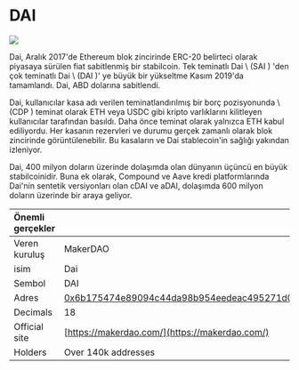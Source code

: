 # DAI

![](../../.gitbook/assets/dai.png)

Dai, Aralık 2017'de Ethereum blok zincirinde ERC-20 belirteci olarak piyasaya sürülen fiat sabitlenmiş bir stabilcoin. Tek teminatlı Dai \ (SAI \) 'den çok teminatlı Dai \ (DAI \)' ye büyük bir yükseltme Kasım 2019'da tamamlandı. Dai, ABD dolarına sabitlendi.

Dai, kullanıcılar kasa adı verilen teminatlandırılmış bir borç pozisyonunda \ (CDP \) teminat olarak ETH veya USDC gibi kripto varlıklarını kilitleyen kullanıcılar tarafından basıldı. Daha önce teminat olarak yalnızca ETH kabul ediliyordu. Her kasanın rezervleri ve durumu gerçek zamanlı olarak blok zincirinde görüntülenebilir. Bu kasaların ve Dai stablecoin'in sağlığı yakından izleniyor.

Dai, 400 milyon doların üzerinde dolaşımda olan dünyanın üçüncü en büyük stabilcoinidir. Buna ek olarak, Compound ve Aave kredi platformlarında Dai'nin sentetik versiyonları olan cDAI ve aDAI, dolaşımda 600 milyon doların üzerinde bir araya geliyor.

| Önemli gerçekler |                                                                                                                     |
|:---------------- |:------------------------------------------------------------------------------------------------------------------- |
| Veren kuruluş    | MakerDAO                                                                                                            |
| isim             | Dai                                                                                                                 |
| Sembol           | DAI                                                                                                                 |
| Adres            | [0x6b175474e89094c44da98b954eedeac495271d0f](https://etherscan.io/token/0x6b175474e89094c44da98b954eedeac495271d0f) |
| Decimals         | 18                                                                                                                  |
| Official site    | [https://makerdao.com/](https://makerdao.com/)                                                                      |
| Holders          | Over 140k addresses                                                                                                 |


